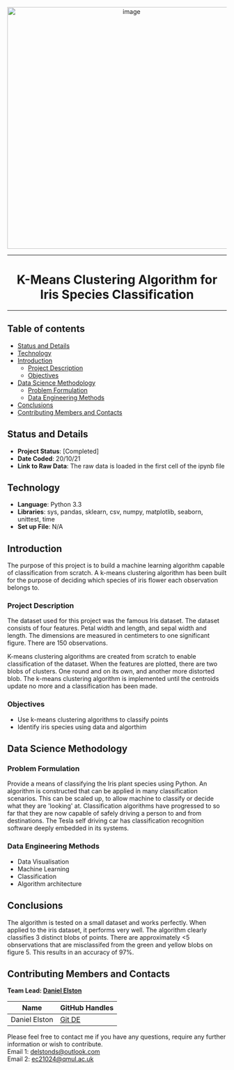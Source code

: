 
<p align="center">
  
<img width="555" alt="image" src="https://user-images.githubusercontent.com/98388088/158662556-48a3759a-bdfd-4f56-8c45-2e91bee98c6b.png">

</p>
<hr>

<h1 align='center'> K-Means Clustering Algorithm for Iris Species Classification </h1>

<hr>


## Table of contents
- [Status and Details](#status-and-details)
- [Technology](#technology)
- [Introduction](#introduction)
    - [Project Description](#project-description)
    - [Objectives](#objectives)
- [Data Science Methodology](#data-science-methodology)
    - [Problem Formulation](#problem-formulation)
    - [Data Engineering Methods](#data-engineering-methods)
- [Conclusions](#conclusions)
- [Contributing Members and Contacts](#contributing-members-and-contacts)


## Status and Details
- **Project Status**: [Completed]
- **Date Coded**: 20/10/21
- **Link to Raw Data**: The raw data is loaded in the first cell of the ipynb file


## Technology
- **Language**: Python 3.3
- **Libraries**: sys, pandas, sklearn, csv, numpy, matplotlib, seaborn, unittest, time
- **Set up File**: N/A


## Introduction
The purpose of this project is to build a machine learning algorithm capable of classification from scratch. A k-means clustering algorithm has been built for the purpose of deciding which species of iris flower each observation belongs to.


### Project Description
The dataset used for this project was the famous Iris dataset. The dataset consists of four features. Petal width and length, and sepal width and length. The dimensions are measured in centimeters to one significant figure. There are 150 observations.

K-means clustering algorithms are created from scratch to enable classification of the dataset. When the features are plotted, there are two blobs of clusters. One round and on its own, and another more distorted blob. The k-means clustering algorithm is implemented until the centroids update no more and a classification has been made.


### Objectives
- Use k-means clustering algorithms to classify points
- Identify iris species using data and algorthim


## Data Science Methodology

### Problem Formulation
Provide a means of classifying the Iris plant species using Python. An algorithm is constructed that can be applied in many classification scenarios. This can be scaled up, to allow machine to classify or decide what they are 'looking' at. Classification algorithms have progressed to so far that they are now capable of safely driving a person to and from destinations. The Tesla self driving car has classification recognition software deeply embedded in its systems.

### Data Engineering Methods
- Data Visualisation
- Machine Learning
- Classification
- Algorithm architecture


## Conclusions
The algorithm is tested on a small dataset and works perfectly. When applied to the iris dataset, it performs very well. The algorithm clearly classifies 3 distinct blobs of points. There are approximately <5 obnservations that are misclassifed from the green and yellow blobs on figure 5. This results in an accuracy of 97%.


## Contributing Members and Contacts
**Team Lead: [Daniel Elston](https://github.com/Daniel-Elston)**

|Name     |  GitHub Handles   |  
|---------|-----------------|
| Daniel Elston | [Git DE](https://github.com/Daniel-Elston)   |

Please feel free to contact me if you have any questions, require any further information or wish to contribute.<br/>
Email 1: delstonds@outlook.com<br/>
Email 2: ec21024@qmul.ac.uk
